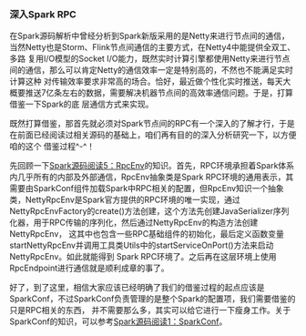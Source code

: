 ### 深入Spark RPC

在Spark源码解析中曾经分析到Spark新版采用的是Netty来进行节点间的通信，当然Netty也是Storm、Flink节点间通信的主要方式，在Netty4中能提供全双工、多路
复用I/O模型的Socket I/O能力，既然实时计算引擎都使用Netty来进行节点间的通信，那么可以肯定Netty的通信效率一定是特别高的，不然也不能满足实时计算这种
对传输效率要求非常高的场合。恰好，最近做个性化实时推送，每天大概要推送7亿条左右的数据，需要解决机器节点间的高效率通信问题。于是，打算借鉴一下Spark的底
层通信方式来实现。

既然打算借鉴，那首先就必须对Spark节点间的RPC有一个深入的了解才行，于是在前面已经阅读过相关源码的基础上，咱们再有目的的深入分析研究一下，以方便咱的这个
借鉴过程^-^！

先回顾一下[Spark源码阅读5：RpcEnv](./master/docs/rpcenv.md)的知识。首先，RPC环境承担着Spark体系内几乎所有的内部及外部通信，RpcEnv抽象类是Spark
RPC环境的通用表示，其需要由SparkConf组件加载Spark中RPC相关的配置，但RpcEnv知识一个抽象类，NettyRpcEnv是Spark官方提供的RPC环境的唯一实现，通过
NettyRpcEnvFactory的create()方法创建，这个方法先创建JavaSerializer序列化器，用于RPC传输的序列化，然后通过NettyRpcEnv的构造方法创建NettyRpcEnv，
这其中也包含一些RPC基础组件的初始化，最后定义函数变量startNettyRpcEnv并调用工具类Utils中的startServiceOnPort()方法来启动NettyRpcEnv。如此就能得到
Spark RPC环境了。之后再在这层环境上使用RpcEndpoint进行通信就是顺利成章的事了。

好了，到了这里，相信大家应该已经明确了我们的借鉴过程的起点应该是SparkConf，不过SparkConf负责管理的是整个Spark的配置项，我们需要借鉴的只是RPC相关的东西，
并不需要那么多，其实可以给它进行一下瘦身工作。关于SparkConf的知识，可以参考[Spark源码阅读1：SparkConf](./master/docs/sparkconf.md)。

